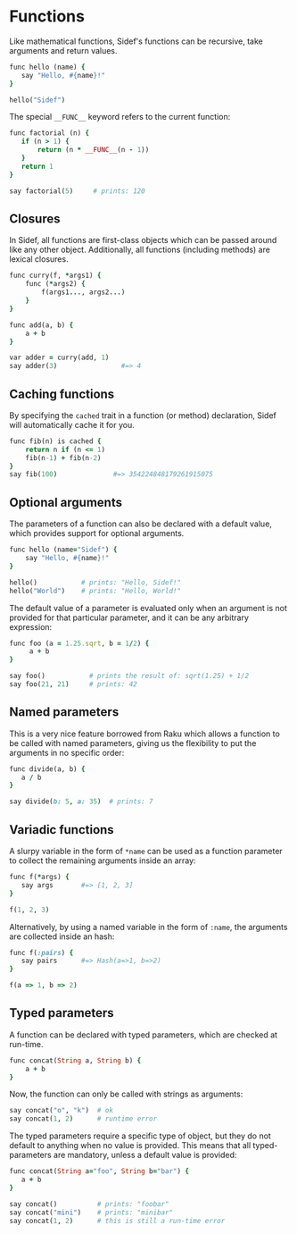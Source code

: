 # Functions

Like mathematical functions, Sidef's functions can be recursive, take arguments and return values.

```ruby
func hello (name) {
   say "Hello, #{name}!"
}

hello("Sidef")
```

The special `__FUNC__` keyword refers to the current function:

```ruby
func factorial (n) {
   if (n > 1) {
       return (n * __FUNC__(n - 1))
   }
   return 1
}

say factorial(5)     # prints: 120
```

## Closures

In Sidef, all functions are first-class objects which can be passed around like any other object. Additionally, all functions (including methods) are lexical closures.

```ruby
func curry(f, *args1) {
    func (*args2) {
        f(args1..., args2...)
    }
}

func add(a, b) {
    a + b
}

var adder = curry(add, 1)
say adder(3)                #=> 4
```

## Caching functions

By specifying the `cached` trait in a function (or method) declaration, Sidef will automatically cache it for you.

```ruby
func fib(n) is cached {
    return n if (n <= 1)
    fib(n-1) + fib(n-2)
}
say fib(100)              #=> 354224848179261915075
```

## Optional arguments

The parameters of a function can also be declared with a default value, which provides support for optional arguments.

```ruby
func hello (name="Sidef") {
    say "Hello, #{name}!"
}

hello()           # prints: "Hello, Sidef!"
hello("World")    # prints: "Hello, World!"
```

The default value of a parameter is evaluated only when an argument is not provided for that particular parameter, and it can be any arbitrary expression:

```ruby
func foo (a = 1.25.sqrt, b = 1/2) {
     a + b
}

say foo()           # prints the result of: sqrt(1.25) + 1/2
say foo(21, 21)     # prints: 42
```

## Named parameters

This is a very nice feature borrowed from Raku which allows a function to be called with named parameters, giving us the flexibility to put the arguments in no specific order:

```ruby
func divide(a, b) {
   a / b
}

say divide(b: 5, a: 35)  # prints: 7
```

## Variadic functions

A slurpy variable in the form of `*name` can be used as a function parameter to collect the remaining arguments inside an array:

```ruby
func f(*args) {
   say args       #=> [1, 2, 3]
}

f(1, 2, 3)
```

Alternatively, by using a named variable in the form of `:name`, the arguments are collected inside an hash:

```ruby
func f(:pairs) {
   say pairs      #=> Hash(a=>1, b=>2)
}

f(a => 1, b => 2)
```

## Typed parameters

A function can be declared with typed parameters, which are checked at run-time.

```ruby
func concat(String a, String b) {
    a + b
}
```

Now, the function can only be called with strings as arguments:

```ruby
say concat("o", "k")  # ok
say concat(1, 2)      # runtime error
```

The typed parameters require a specific type of object, but they do not default to anything when no value is provided. This means that all typed-parameters are mandatory, unless a default value is provided:

```ruby
func concat(String a="foo", String b="bar") {
   a + b
}

say concat()          # prints: "foobar"
say concat("mini")    # prints: "minibar"
say concat(1, 2)      # this is still a run-time error
```
